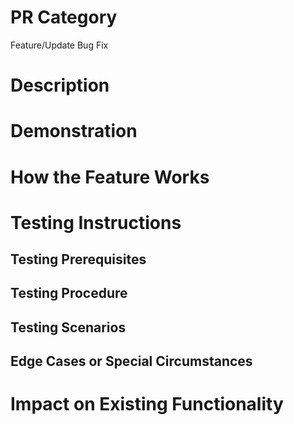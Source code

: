 # PR Category
<!-- [Delete as required do not add your own category] -->

Feature/Update 
Bug Fix



# Description
<!-- [Provide a brief overview of the changes introduced by this pull request. If this is a bug please explain what the bug is, if there is a GitHub issue and/or ticket please reference identifier] -->



# Demonstration
<!-- [Attach a video or GIF demonstrating the feature in action. This can help reviewers understand the behavior and verify correctness.] -->



# How the Feature Works
<!-- [Explain in more detail how the new feature works. You can include technical details, architecture changes, or any relevant context.] -->



# Testing Instructions
<!-- _If this feature is too large to generate tests single handedly, you will need to conduct a meeting to formulate the test cases with [Product Owner] and [Designated Tester]_  -->

## Testing Prerequisites
<!-- [Are there any prerequisites that need be carried out prior to testing] -->

## Testing Procedure
<!-- [Specify the steps to test the feature. Be clear and concise.] -->

## Testing Scenarios
<!-- [Include any specific test data or scenarios.] -->

## Edge Cases or Special Circumstances
<!-- [Highlight any edge cases or special conditions to consider during testing.] -->



# Impact on Existing Functionality
<!-- [Discuss whether this feature has the potential to affect existing core functionality. If so, describe the impact and any mitigation strategies.] -->
